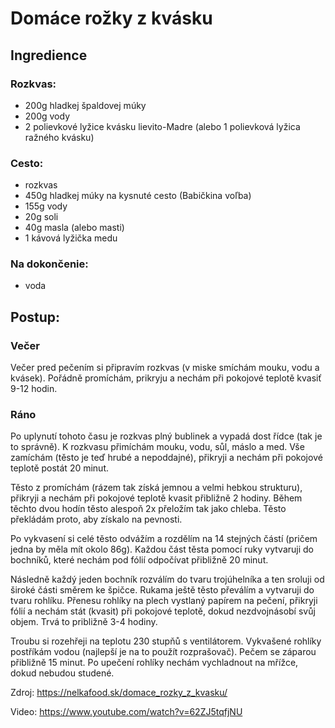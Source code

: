 # Domáce rožky z kvásku
## Ingredience
### Rozkvas:
- 200g hladkej špaldovej múky
- 200g vody
- 2 polievkové lyžice kvásku lievito-Madre (alebo 1 polievková lyžica ražného kvásku)

### Cesto:
- rozkvas
- 450g hladkej múky na kysnuté cesto (Babičkina voľba)
- 155g vody
- 20g  soli
- 40g masla (alebo masti)
- 1 kávová lyžička medu

### Na dokončenie:
- voda

## Postup:
### Večer
Večer pred pečením si připravím rozkvas (v miske smíchám mouku, vodu a kvásek). Pořádně promíchám, prikryju a nechám při pokojové teplotě kvasiť 9-12 hodin.
### Ráno
Po uplynutí tohoto času je rozkvas plný bublinek a vypadá dost řídce (tak je to správně). K rozkvasu přimíchám mouku, vodu, sůl, máslo a med. Vše zamíchám (těsto je teď hrubé a nepoddajné), přikryji a nechám při pokojové teplotě postát 20 minut.

Těsto z promíchám (rázem tak získá jemnou a velmi hebkou strukturu), přikryji a nechám při pokojové teplotě kvasit přibližně 2 hodiny. Během těchto dvou hodín těsto alespoň 2x přeložím tak jako chleba. Těsto překládám proto, aby získalo na pevnosti.

Po vykvasení si celé těsto odvážím a rozdělím na 14 stejných částí (pričem jedna by měla mít okolo 86g). Každou část těsta pomocí ruky vytvaruji do bochníků, které nechám pod fólií odpočívat přibližně 20 minut.

Následně každý jeden bochník rozválím do tvaru trojúhelníka a ten sroluji od široké části směrem ke špičce. Rukama ještě těsto převálím a vytvaruji do tvaru rohlíku. Přenesu rohlíky na plech vystlaný papírem na pečení, přikryji fólií a nechám stát (kvasit) při pokojové teplotě, dokud nezdvojnásobí svůj objem. Trvá to približně 3-4 hodiny.

Troubu si rozehřeji na teplotu 230 stupňů s ventilátorem. Vykvašené rohlíky postříkám vodou (najlepší je na to použít rozprašovač). Pečem se záparou přibližně 15 minut.  Po upečení rohlíky nechám vychladnout na mřížce, dokud nebudou studené.

Zdroj: https://nelkafood.sk/domace_rozky_z_kvasku/

Video: https://www.youtube.com/watch?v=62ZJ5tqfjNU
